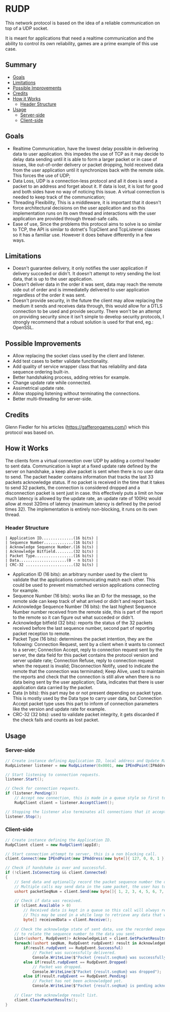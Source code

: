 # RUDP

This network protocol is based on the idea of a reliable communication on top of a UDP socket.

It is meant for applications that need a realtime communication and the ability to control its own reliability, games are a prime example of this use case.

## Summary
* [Goals](#goals)
* [Limitations](#limitations)
* [Possible Improvements](#possible-improvements)
* [Credits](#credits)
* [How it Works](#how-it-works)
  * [Header Structure](#header-structure)
* [Usage](#usage)
  * [Server-side](#server-side)
  * [Client-side](#client-side)

## Goals

* Realtime Communication, have the lowest delay possible in delivering data to user application. this impedes the use of TCP as it may decide to delay data sending until it is able to form a larger packet or in case of issues, like out-of-order delivery or packet dropping, hold received data from the user application until it synchronizes back with the remote side. This forces the use of UDP;
* Data Loss, UDP is a connection-less protocol and all it does is send a packet to an address and forget about it. If data is lost, it is lost for good and both sides have no way of noticing this issue. A virtual connection is needed to keep track of the communication;
* Threading Flexibility, This is a middleware, it is important that it doesn't force architectural decisions on the user application and so this implementation runs on its own thread and interactions with the user application are provided through thread-safe calls.
* Ease of use, Since the problems this protocol aims to solve is so similar to TCP, the API is similar to dotnet's TcpClient and TcpListener classes so it has a familiar use. However it does behave differently in a few ways.

## Limitations
* Doesn't guarantee delivery, it only notifies the user application if delivery succeded or didn't. It doesn't attempt to retry sending the lost data, that is up to the user application.
* Doesn't deliver data in the order it was sent, data may reach the remote side out of order and is immediatelly delivered to user application regardless of the order it was sent.
* Doesn't provide security, in the future the client may allow replacing the medium it sends and receives data through, this would allow for a DTLS connection to be used and provide security. There won't be an attempt on providing security since it isn't simple to develop security protocols, I strongly recommend that a robust solution is used for that end, eg.: OpenSSL.

## Possible Improvements
* Allow replacing the socket class used by the client and listener.
* Add test cases to better validate functionality.
* Add quality of service wrapper class that has reliability and data sequence ordering built-in.
* Better handshaking process, adding retries for example.
* Change update rate while connected.
* Assimetrical update rate.
* Allow stopping listening without terminating the connections.
* Better multi-threading for server-side.

## Credits
Glenn Fiedler for his articles (https://gafferongames.com/) which this protocol was based on.

## How it Works
The clients form a virtual connection over UDP by adding a control header to sent data.
Communication is kept at a fixed update rate defined by the server on handshake, a keep alive packet is sent when there is no user data to send.
The packet header contains information that tracks the last 33 packets acknowledge status.
If no packet is received in the time that it takes to send 32 packets, the connection is considered dropped and a disconnection packet is sent just in case. this effectively puts a limit on how much latency is allowed by the update rate, an update rate of 100Hz would allow at most 320ms of latency (maximum latency is defined by the period times 32).
The implementation is entirely non-blocking, it runs on its own thread.

### Header Structure
```
| Application ID..............(16 bits) |
| Sequence Number.............(16 bits) |
| Acknowledge Sequence Number.(16 bits) |
| Acknowledge Bitfield........(32 bits) |
| Packet Type.................(16 bits) |
| Data.....................(0 - n bits) |
| CRC-32 .....................(32 bits) |
```

* Application ID (16 bits): an arbitrary number used by the client to validate that the applications communicating match each other. This could be used to prevent mismatched version applications connecting for example.
* Sequence Number (16 bits): works like an ID for the message, so the remote side can keep track of what arrived or didn't and report back.
* Acknowledge Sequence Number (16 bits): the last highest Sequence Number number received from the remote side, this is part of the report to the remote so it can figure out what succeded or didn't.
* Acknowledge bitfield (32 bits): reports the status of the 32 packets received before the last sequence number, second part of reporting packet reception to remote.
* Packet Type (16 bits): determines the packet intention, they are the following: Connection Request, sent by a client when it wants to connect to a server; Connection Accept, reply to connection request sent by the server, the data field for this packet contains the protocol version and server update rate; Connection Refuse, reply to connection request when the request is invalid; Disconnection Notify, used to indicate the remote that the connection was terminated; Keep Alive, used to maintain the reports and check that the connection is still alive when there is no data being sent by the user application; Data, indicates that there is user application data carried by the packet.
* Data (n bits): this part may be or not present depending on packet type. This is mostly used by the Data type to carry user data, but Connection Accept packet type uses this part to inform of connection parameters like the version and update rate for example.
* CRC-32 (32 bits): used to validate packet integrity, it gets discarded if the check fails and counts as lost packet.

## Usage

### Server-side

```cs
// Create instance defining Application ID, local address and Update Rate in constructor parameters.
RudpListener listener = new RudpListener(0x0001, new IPEndPoint(IPAddress.Any, 42), 100);

// Start listening to connection requests.
listener.Start();

// Check for connection requests.
if (listener.Pending())
	// Accept new connection, this is made in a queue style so first to request is the first to be accept.
	RudpClient client = listener.AcceptClient();

// Stopping the listener also terminates all connections that it accepted.
listener.Stop();
```

### Client-side

```cs
// Create instance defining the Application ID.
RudpClient client = new RudpClient(appId);

// Start connection attempt to server, this is a non blocking call.
client.Connect(new IPEndPoint(new IPAddress(new byte[]{ 127, 0, 0, 1 }), 42));

// Check if handshake is over and successful.
if (!client.IsConnecting && client.Connected)
{
	// Send data and optionally record the packet sequence number the data will be sent in.
	// Multiple calls may send data in the same packet, the user has to separate the data in that case.
	ushort packetSeqNum = client.Send(new byte[]{ 1, 2, 3, 4, 5, 6, 7, 8 });
	
	// Check if data was received.
	if (client.Available > 0)
		// Received data is kept in a queue so this call will always retrieve the oldest data received.
		// This may be used in a while loop to retrieve any data that was received.
		byte[] receivedData = client.Receive();
	
	// Check the acknowledge state of sent data, use the recorded sequence number returned from the 'Send' call
	// to relate the sequence number to the data you sent.
	List<(ushort, RudpEvent)> AcknowledgeList = client.GetPacketResults();
	foreach((ushort seqNum, RudpEvent rudpEvent) result in AcknowledgeList)
		if(result.rudpEvent == RudpEvent.Successful)
			// Packet was successfully delivered.
			Console.WriteLine($"Packet {result.seqNum} was successfully delivered");
		else if(result.rudpEvent == RudpEvent.Dropped)
			// Packet was dropped.
			Console.WriteLine($"Packet {result.seqNum} was dropped");
		else if(result.rudpEvent == RudpEvent.Pending)
			// Packet has not been acknowledged yet.
			Console.WriteLine($"Packet {result.seqNum} is pending acknowledge");
	
	// Clear the acknowledge result list.
	client.ClearPacketResults();
}
```
